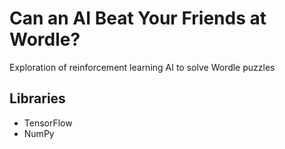 # Can an AI Beat Your Friends at Wordle?
Exploration of reinforcement learning AI to solve Wordle puzzles

## Libraries
- TensorFlow
- NumPy
